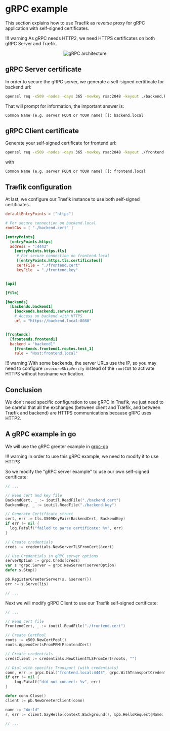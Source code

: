 # gRPC example

This section explains how to use Traefik as reverse proxy for gRPC application with self-signed certificates.

!!! warning
    As gRPC needs HTTP2, we need HTTPS certificates on both gRPC Server and Træfik.

<p align="center">
<img src="/img/grpc.svg" alt="gRPC architecture" title="gRPC architecture" />
</p>

## gRPC Server certificate

In order to secure the gRPC server, we generate a self-signed certificate for backend url:

```bash
openssl req -x509 -nodes -days 365 -newkey rsa:2048 -keyout ./backend.key -out ./backend.cert
```

That will prompt for information, the important answer is:

```
Common Name (e.g. server FQDN or YOUR name) []: backend.local
```

## gRPC Client certificate

Generate your self-signed certificate for frontend url:

```bash
openssl req -x509 -nodes -days 365 -newkey rsa:2048 -keyout ./frontend.key -out ./frontend.cert
```

with

```
Common Name (e.g. server FQDN or YOUR name) []: frontend.local
```

## Træfik configuration

At last, we configure our Træfik instance to use both self-signed certificates.

```toml
defaultEntryPoints = ["https"]

# For secure connection on backend.local
rootCAs = [ "./backend.cert" ]

[entryPoints]
  [entryPoints.https]
  address = ":4443"
    [entryPoints.https.tls]
     # For secure connection on frontend.local
     [[entryPoints.https.tls.certificates]]
     certFile = "./frontend.cert"
     keyFile  = "./frontend.key"


[api]

[file]

[backends]
  [backends.backend1]
    [backends.backend1.servers.server1]
    # Access on backend with HTTPS
    url = "https://backend.local:8080"


[frontends]
  [frontends.frontend1]
  backend = "backend1"
    [frontends.frontend1.routes.test_1]
    rule = "Host:frontend.local"
```

!!! warning
    With some backends, the server URLs use the IP, so you may need to configure `insecureSkipVerify` instead of the `rootCAS` to activate HTTPS without hostname verification.

## Conclusion

We don't need specific configuration to use gRPC in Træfik, we just need to be careful that all the exchanges (between client and Træfik, and between Træfik and backend) are HTTPS communications because gRPC uses HTTP2.

## A gRPC example in go

We will use the gRPC greeter example in [grpc-go](https://github.com/grpc/grpc-go/tree/master/examples/helloworld)

!!! warning
    In order to use this gRPC example, we need to modify it to use HTTPS

So we modify the "gRPC server example" to use our own self-signed certificate:

```go
// ...

// Read cert and key file
BackendCert, _ := ioutil.ReadFile("./backend.cert")
BackendKey, _ := ioutil.ReadFile("./backend.key")

// Generate Certificate struct
cert, err := tls.X509KeyPair(BackendCert, BackendKey)
if err != nil {
  log.Fatalf("failed to parse certificate: %v", err)
}

// Create credentials
creds := credentials.NewServerTLSFromCert(&cert)

// Use Credentials in gRPC server options
serverOption := grpc.Creds(creds)
var s *grpc.Server = grpc.NewServer(serverOption)
defer s.Stop()

pb.RegisterGreeterServer(s, &server{})
err := s.Serve(lis)

// ...
```

Next we will modify gRPC Client to use our Træfik self-signed certificate:

```go
// ...

// Read cert file
FrontendCert, _ := ioutil.ReadFile("./frontend.cert")

// Create CertPool
roots := x509.NewCertPool()
roots.AppendCertsFromPEM(FrontendCert)

// Create credentials
credsClient := credentials.NewClientTLSFromCert(roots, "")

// Dial with specific Transport (with credentials)
conn, err := grpc.Dial("frontend.local:4443", grpc.WithTransportCredentials(credsClient))
if err != nil {
    log.Fatalf("did not connect: %v", err)
}

defer conn.Close()
client := pb.NewGreeterClient(conn)

name := "World"
r, err := client.SayHello(context.Background(), &pb.HelloRequest{Name: name})

// ...
```

